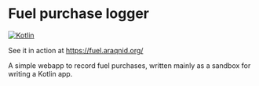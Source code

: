 Fuel purchase logger
====================

[ ![Kotlin](https://img.shields.io/badge/kotlin-1.4.30-blue.svg)](http://kotlinlang.org)

See it in action at https://fuel.araqnid.org/

A simple webapp to record fuel purchases, written mainly as a sandbox for writing a Kotlin app.
